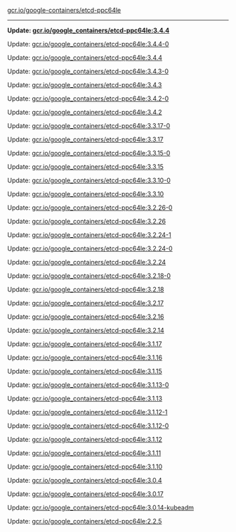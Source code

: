 [gcr.io/google-containers/etcd-ppc64le](https://hub.docker.com/r/cruse/etcd-ppc64le/tags/) 

----
**Update: [gcr.io/google_containers/etcd-ppc64le:3.4.4](https://hub.docker.com/r/cruse/etcd-ppc64le/tags/)**

Update: [gcr.io/google_containers/etcd-ppc64le:3.4.4-0](https://hub.docker.com/r/cruse/etcd-ppc64le/tags/)

Update: [gcr.io/google_containers/etcd-ppc64le:3.4.4](https://hub.docker.com/r/cruse/etcd-ppc64le/tags/)

Update: [gcr.io/google_containers/etcd-ppc64le:3.4.3-0](https://hub.docker.com/r/cruse/etcd-ppc64le/tags/)

Update: [gcr.io/google_containers/etcd-ppc64le:3.4.3](https://hub.docker.com/r/cruse/etcd-ppc64le/tags/)

Update: [gcr.io/google_containers/etcd-ppc64le:3.4.2-0](https://hub.docker.com/r/cruse/etcd-ppc64le/tags/)

Update: [gcr.io/google_containers/etcd-ppc64le:3.4.2](https://hub.docker.com/r/cruse/etcd-ppc64le/tags/)

Update: [gcr.io/google_containers/etcd-ppc64le:3.3.17-0](https://hub.docker.com/r/cruse/etcd-ppc64le/tags/)

Update: [gcr.io/google_containers/etcd-ppc64le:3.3.17](https://hub.docker.com/r/cruse/etcd-ppc64le/tags/)

Update: [gcr.io/google_containers/etcd-ppc64le:3.3.15-0](https://hub.docker.com/r/cruse/etcd-ppc64le/tags/)

Update: [gcr.io/google_containers/etcd-ppc64le:3.3.15](https://hub.docker.com/r/cruse/etcd-ppc64le/tags/)

Update: [gcr.io/google_containers/etcd-ppc64le:3.3.10-0](https://hub.docker.com/r/cruse/etcd-ppc64le/tags/)

Update: [gcr.io/google_containers/etcd-ppc64le:3.3.10](https://hub.docker.com/r/cruse/etcd-ppc64le/tags/)

Update: [gcr.io/google_containers/etcd-ppc64le:3.2.26-0](https://hub.docker.com/r/cruse/etcd-ppc64le/tags/)

Update: [gcr.io/google_containers/etcd-ppc64le:3.2.26](https://hub.docker.com/r/cruse/etcd-ppc64le/tags/)

Update: [gcr.io/google_containers/etcd-ppc64le:3.2.24-1](https://hub.docker.com/r/cruse/etcd-ppc64le/tags/)

Update: [gcr.io/google_containers/etcd-ppc64le:3.2.24-0](https://hub.docker.com/r/cruse/etcd-ppc64le/tags/)

Update: [gcr.io/google_containers/etcd-ppc64le:3.2.24](https://hub.docker.com/r/cruse/etcd-ppc64le/tags/)

Update: [gcr.io/google_containers/etcd-ppc64le:3.2.18-0](https://hub.docker.com/r/cruse/etcd-ppc64le/tags/)

Update: [gcr.io/google_containers/etcd-ppc64le:3.2.18](https://hub.docker.com/r/cruse/etcd-ppc64le/tags/)

Update: [gcr.io/google_containers/etcd-ppc64le:3.2.17](https://hub.docker.com/r/cruse/etcd-ppc64le/tags/)

Update: [gcr.io/google_containers/etcd-ppc64le:3.2.16](https://hub.docker.com/r/cruse/etcd-ppc64le/tags/)

Update: [gcr.io/google_containers/etcd-ppc64le:3.2.14](https://hub.docker.com/r/cruse/etcd-ppc64le/tags/)

Update: [gcr.io/google_containers/etcd-ppc64le:3.1.17](https://hub.docker.com/r/cruse/etcd-ppc64le/tags/)

Update: [gcr.io/google_containers/etcd-ppc64le:3.1.16](https://hub.docker.com/r/cruse/etcd-ppc64le/tags/)

Update: [gcr.io/google_containers/etcd-ppc64le:3.1.15](https://hub.docker.com/r/cruse/etcd-ppc64le/tags/)

Update: [gcr.io/google_containers/etcd-ppc64le:3.1.13-0](https://hub.docker.com/r/cruse/etcd-ppc64le/tags/)

Update: [gcr.io/google_containers/etcd-ppc64le:3.1.13](https://hub.docker.com/r/cruse/etcd-ppc64le/tags/)

Update: [gcr.io/google_containers/etcd-ppc64le:3.1.12-1](https://hub.docker.com/r/cruse/etcd-ppc64le/tags/)

Update: [gcr.io/google_containers/etcd-ppc64le:3.1.12-0](https://hub.docker.com/r/cruse/etcd-ppc64le/tags/)

Update: [gcr.io/google_containers/etcd-ppc64le:3.1.12](https://hub.docker.com/r/cruse/etcd-ppc64le/tags/)

Update: [gcr.io/google_containers/etcd-ppc64le:3.1.11](https://hub.docker.com/r/cruse/etcd-ppc64le/tags/)

Update: [gcr.io/google_containers/etcd-ppc64le:3.1.10](https://hub.docker.com/r/cruse/etcd-ppc64le/tags/)

Update: [gcr.io/google_containers/etcd-ppc64le:3.0.4](https://hub.docker.com/r/cruse/etcd-ppc64le/tags/)

Update: [gcr.io/google_containers/etcd-ppc64le:3.0.17](https://hub.docker.com/r/cruse/etcd-ppc64le/tags/)

Update: [gcr.io/google_containers/etcd-ppc64le:3.0.14-kubeadm](https://hub.docker.com/r/cruse/etcd-ppc64le/tags/)

Update: [gcr.io/google_containers/etcd-ppc64le:2.2.5](https://hub.docker.com/r/cruse/etcd-ppc64le/tags/)

